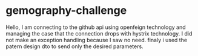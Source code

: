 # gemography-challenge
Hello, I am connecting to the github api using openfeign technology and managing the case that the connection drops with hystrix technology. 
I did not make an exception handling because I saw no need.
finaly i used the patern design dto to send only the desired parameters.
